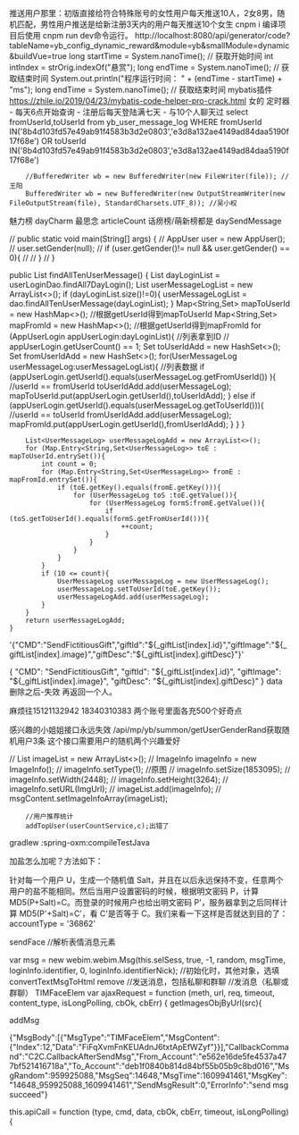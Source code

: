 推送用户那里：初版直接给符合特殊账号的女性用户每天推送10人，2女8男，随机匹配，男性用户推送是给新注册3天内的用户每天推送10个女生
cnpm i 编译项目后使用 cnpm run dev命令运行。
http://localhost:8080/api/generator/code?tableName=yb_config_dynamic_reward&module=yb&smallModule=dynamic&buildVue=true
long startTime = System.nanoTime(); // 获取开始时间
int intIndex = strOrig.indexOf("悬赏");
long endTime = System.nanoTime(); // 获取结束时间
System.out.println("程序运行时间： " + (endTime - startTime) + "ms");
long endTime = System.nanoTime(); // 获取结束时间
mybatis插件 https://zhile.io/2019/04/23/mybatis-code-helper-pro-crack.html
女的
定时器 - 每天6点开始查询 - 注册后每天登陆满七天 - 与10个人聊天过
select fromUserId,toUserId from yb_user_message_log  WHERE 
fromUserId IN('8b4d103fd57e49ab91f4583b3d2e0803','e3d8a132ae4149ad84daa5190f17f68e')
OR
toUserId IN('8b4d103fd57e49ab91f4583b3d2e0803','e3d8a132ae4149ad84daa5190f17f68e')

        //BufferedWriter wb = new BufferedWriter(new FileWriter(file)); //王阳
        BufferedWriter wb = new BufferedWriter(new OutputStreamWriter(new FileOutputStream(file), StandardCharsets.UTF_8)); //吴小权

魅力榜 dayCharm
最思念 articleCount
话痨榜/萌新榜都是	daySendMessage


//    public static void main(String[] args) {
//        AppUser user = new AppUser();
//        user.setGender(null);
//        if (user.getGender()!= null && user.getGender() == 0){
//
//        }
//    }

   public List<UserMessageLog> findAllTenUserMessage() {
        List<AppUserLogin> dayLoginList = userLoginDao.findAll7DayLogin();
        List<UserMessageLog> userMessageLogList = new ArrayList<>();
        if (dayLoginList.size()!=0){
            userMessageLogList =  dao.findAllTenUserMessage(dayLoginList);
        }
        Map<String,Set<UserMessageLog>> mapToUserId = new HashMap<>(); //根据getUserId得到mapToUserId
        Map<String,Set<UserMessageLog>> mapFromId = new HashMap<>();   //根据getUserId得到mapFromId
        for (AppUserLogin appUserLogin:dayLoginList){      //列表拿到ID
//            appUserLogin.getUserCount() == 1;
            Set<UserMessageLog> toUserIdAdd = new HashSet<>();
            Set<UserMessageLog> fromUserIdAdd = new HashSet<>();
            for(UserMessageLog userMessageLog:userMessageLogList){ //列表数据
                if (appUserLogin.getUserId().equals(userMessageLog.getFromUserId()) ){  //userId == fromUserId
                    toUserIdAdd.add(userMessageLog);
                    mapToUserId.put(appUserLogin.getUserId(),toUserIdAdd);
                }
                else if (appUserLogin.getUserId().equals(userMessageLog.getToUserId())){ //userId == toUserId
                    fromUserIdAdd.add(userMessageLog);
                    mapFromId.put(appUserLogin.getUserId(),fromUserIdAdd);
                }
            }
        }

        List<UserMessageLog> userMessageLogAdd = new ArrayList<>();
        for (Map.Entry<String,Set<UserMessageLog>> toE : mapToUserId.entrySet()){
            int count = 0;
            for (Map.Entry<String,Set<UserMessageLog>> fromE : mapFromId.entrySet()){
                if (toE.getKey().equals(fromE.getKey())){
                    for (UserMessageLog toS :toE.getValue()){
                        for (UserMessageLog formS:fromE.getValue()){
                            if (toS.getToUserId().equals(formS.getFromUserId())){
                                ++count;
                            }
                        }
                    }
                }
            }
            if (10 <= count){
                UserMessageLog userMessageLog = new UserMessageLog();
                userMessageLog.setToUserId(toE.getKey());
                userMessageLogAdd.add(userMessageLog);
            }
        }
        return userMessageLogAdd;
    }



'{"CMD":"SendFictitiousGift","giftId":"${_giftList[index].id}","giftImage":"${_giftList[index].image}","giftDesc":"${_giftList[index].giftDesc}"}'

{
	"CMD": "SendFictitiousGift",
	"giftId": "${_giftList[index].id}",
	"giftImage": "${_giftList[index].image}",
	"giftDesc": "${_giftList[index].giftDesc}"
}
data
删除之后-失效
再返回一个人。

麻烦往15121132942   18340310383 两个账号里面各充500个好奇点

感兴趣的小姐姐接口永远失效
/api/mp/yb/summon/getUserGenderRand获取随机用户3条  这个接口需要用户的随机两个兴趣爱好


//        List<ImageInfo> imageList = new ArrayList<>();
//        ImageInfo imageInfo = new ImageInfo();
//        imageInfo.setType(1); //原图
//        imageInfo.setSize(1853095);
//        imageInfo.setWidth(2448);
//        imageInfo.setHeight(3264);
//        imageInfo.setURL(ImgUrl);
//        imageList.add(imageInfo);
//        msgContent.setImageInfoArray(imageList);

        //用户推荐统计
        addTopUser(userCountService,c);出错了


gradlew :spring-oxm:compileTestJava

加盐怎么加呢？方法如下：

针对每一个用户 U，生成一个随机值 Salt，并且在以后永远保持不变，任意两个用户的盐不能相同。然后当用户设置密码的时候，根据明文密码 P，计算 MD5(P+Salt)=C。而登录的时候用户也给出明文密码 P'，服务器拿到之后同样计算 MD5(P'+Salt)=C'，看 C'是否等于 C。我们来看一下这样是否就达到目的了：
accountType = '36862'

sendFace
//解析表情消息元素

var msg = new webim.webim.Msg(this.selSess, true, -1, random, msgTime, loginInfo.identifier, 0, loginInfo.identifierNick);
//初始化时，其他对象，选填
convertTextMsgToHtml
remove
//发送消息，包括私聊和群聊
//发消息（私聊或群聊）
TIMFaceElem
var ajaxRequest = function (meth, url, req, timeout, content_type, isLongPolling, cbOk, cbErr) {
getImagesObjByUrl(src){



addMsg







{"MsgBody":[{"MsgType":"TIMFaceElem","MsgContent":{"Index":12,"Data":"FiFqXvmFnKEUAdnJ6txtApEfWZyf"}}],"CallbackCommand":"C2C.CallbackAfterSendMsg","From_Account":"e562e16de5fe4537a477bf521416718a","To_Account":"deb1f0840b814d84bf55b05b9c8bd016","MsgRandom":959925088,"MsgSeq":14648,"MsgTime":1609941461,"MsgKey":"14648_959925088_1609941461","SendMsgResult":0,"ErrorInfo":"send msg succeed"}

 this.apiCall = function (type, cmd, data, cbOk, cbErr, timeout, isLongPolling) {